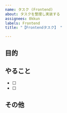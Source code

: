 ```yaml
---
name: タスク (Frontend)
about: タスクを整理し実装する
assignees: 0kkun
labels: Frontend
title: "【Frontendタスク】 "

---
```


## 目的

## やること

- [ ]
- [ ]

## その他